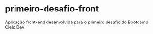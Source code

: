 # primeiro-desafio-front
 Aplicação front-end desenvolvida para o primeiro desafio do Bootcamp Cielo Dev
